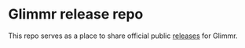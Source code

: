 # Glimmr release repo
This repo serves as a place to share official public [releases](https://github.com/carlelieser/glimmr-release/releases) for Glimmr.

